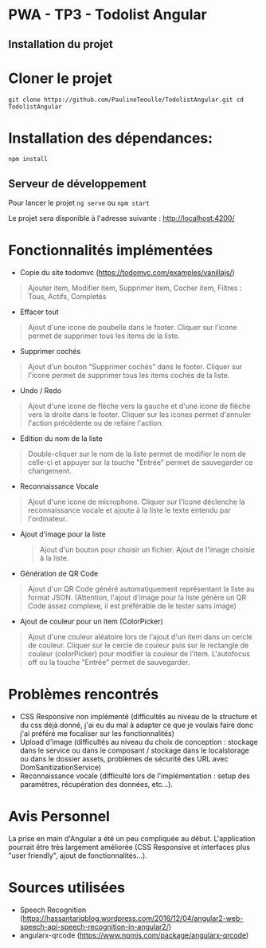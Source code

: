 # PWA - TP3 - Todolist Angular

## Installation du projet

# Cloner le projet 
`
   git clone https://github.com/PaulineTeoulle/TodolistAngular.git
   cd TodolistAngular
`
# Installation des dépendances: 
`
  npm install
`
## Serveur de développement

Pour lancer le projet 
 `ng serve` ou `npm start`
 
Le projet sera disponible à l'adresse suivante :  <http://localhost:4200/>

# Fonctionnalités implémentées

- Copie du site todomvc (https://todomvc.com/examples/vanillajs/) 
 >  Ajouter item, Modifier item, Supprimer item, Cocher item, Filtres : Tous, Actifs, Completés
 
- Effacer tout 
 > Ajout d'une icone de poubelle dans le footer. 
 > Cliquer sur l'icone permet de supprimer tous les items de la liste. 

- Supprimer cochés
 > Ajout d'un bouton "Supprimer cochés" dans le footer. 
 > Cliquer sur l'icone permet de supprimer tous les items cochés de la liste.

- Undo / Redo
> Ajout d'une icone de flèche vers la gauche et d'une icone de flèche vers la droite dans le footer. 
> Cliquer sur les icones permet d'annuler l'action précédente ou de refaire l'action.

- Edition du nom de la liste
 > Double-cliquer sur le nom de la liste permet de modifier le nom de celle-ci et appuyer sur la touche "Entrée" permet de sauvegarder ce changement. 

- Reconnaissance Vocale
 > Ajout d'une icone de microphone. 
 > Cliquer sur l'icone déclenche la reconnaissance vocale et ajoute à la liste le texte entendu par l'ordinateur.

- Ajout d'image pour la liste
  > Ajout d'un bouton pour choisir un fichier. 
  > Ajout de l'image choisie à la liste.

- Génération de QR Code
>  Ajout d'un QR Code généré automatiquement représentant la liste au format JSON. 
>  (Attention, l'ajout d'image pour la liste génère un QR Code assez complexe, il est préférable de le tester sans image)

- Ajout de couleur pour un item (ColorPicker) 
 > Ajout d'une couleur aléatoire lors de l'ajout d'un item dans un cercle de couleur.
 > Cliquer sur le cercle de couleur puis sur le rectangle de couleur (colorPicker) pour modifier la couleur de l'item. L'autofocus off ou la touche "Entrée" permet de         sauvegarder.

# Problèmes rencontrés
- CSS Responsive non implémenté (difficultés au niveau de la structure et du css déjà donné, j'ai eu du mal à adapter ce que je voulais faire donc j'ai préféré me focaliser sur les fonctionnalités)
- Upload d'image (difficultés au niveau du choix de conception : stockage dans le service ou dans le composant / stockage dans le localstorage ou dans le dossier assets, problèmes de sécurité des URL avec DomSanitizationService)
- Reconnaissance vocale (difficulté lors de l'implémentation : setup des paramètres, récupération des données, etc...).

# Avis Personnel

La prise en main d'Angular a été un peu compliquée au début.
L'application pourrait être très largement améliorée (CSS Responsive et interfaces plus "user friendly", ajout de fonctionnalités...).

# Sources utilisées 
- Speech Recognition (https://hassantariqblog.wordpress.com/2016/12/04/angular2-web-speech-api-speech-recognition-in-angular2/)
- angularx-qrcode (https://www.npmjs.com/package/angularx-qrcode)
